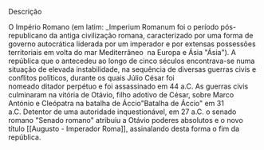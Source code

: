 Descrição

O Império Romano (em latim: _Imperium Romanum foi o período pós-republicano da antiga civilização romana, caracterizado por uma forma de governo autocrática liderada por um imperador e por extensas possessões territoriais em volta do mar Mediterrâneo  na Europa e Ásia "Ásia"). A república que o antecedeu ao longo de cinco séculos encontrava-se numa situação de elevada instabilidade, na sequência de diversas guerras civis e conflitos políticos, durante os quais Júlio César foi nomeado ditador perpétuo e foi assassinado em 44 a.C. As guerras civis culminaram na vitória de Otávio, filho adotivo de César, sobre Marco António e Cleópatra na batalha de Áccio"Batalha de Áccio" em 31 a.C. Detentor de uma autoridade inquestionável, em 27 a.C. o senado romano "Senado romano" atribuiu a Otávio poderes absolutos e o novo título [[Augusto - Imperador Roma]], assinalando desta forma o fim da república.